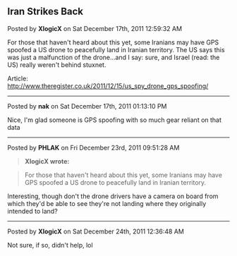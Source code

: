 ## Iran Strikes Back
Posted by **XlogicX** on Sat December 17th, 2011 12:59:32 AM

For those that haven't heard about this yet, some Iranians may have GPS spoofed
a US drone to peacefully land in Iranian territory. The US says this was just a
malfunction of the drone...and I say: sure, and Israel (read: the US) really
weren't behind stuxnet.

Article: <http://www.theregister.co.uk/2011/12/15/us_spy_drone_gps_spoofing/>

--------------------------------------------------------------------------------

Posted by **nak** on Sat December 17th, 2011 01:13:10 PM

Nice, I'm glad someone is GPS spoofing with so much gear reliant on that data

--------------------------------------------------------------------------------

Posted by **PHLAK** on Fri December 23rd, 2011 09:51:28 AM

> **XlogicX wrote:**

> For those that haven't heard about this yet, some Iranians may have GPS
> spoofed a US drone to peacefully land in Iranian territory.

Interesting, though don't the drone drivers have a camera on board from which
they'd be able to see they're not landing where they originally intended to
land?

--------------------------------------------------------------------------------

Posted by **XlogicX** on Sat December 24th, 2011 12:36:48 AM

Not sure, if so, didn't help, lol
